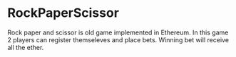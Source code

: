 # RockPaperScissor
Rock paper and scissor is old game implemented in Ethereum. In this game 2 players can register themseleves and place bets.
Winning bet will receive all the ether.
